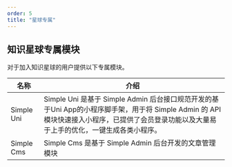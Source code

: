 ```yaml
---
order: 5
title: "星球专属"
---
```


## 知识星球专属模块

对于加入知识星球的用户提供以下专属模块。

| 名称 | 介绍 |
| --- | --- |
| Simple Uni | Simple Uni 是基于 Simple Admin 后台接口规范开发的基于Uni App的小程序脚手架，用于将 Simple Admin 的 API 模块快速接入小程序，已提供了会员登录功能以及大量易于上手的优化，一键生成各类小程序。|
| Simple Cms | Simple Cms 是基于 Simple Admin 后台开发的文章管理模块 |